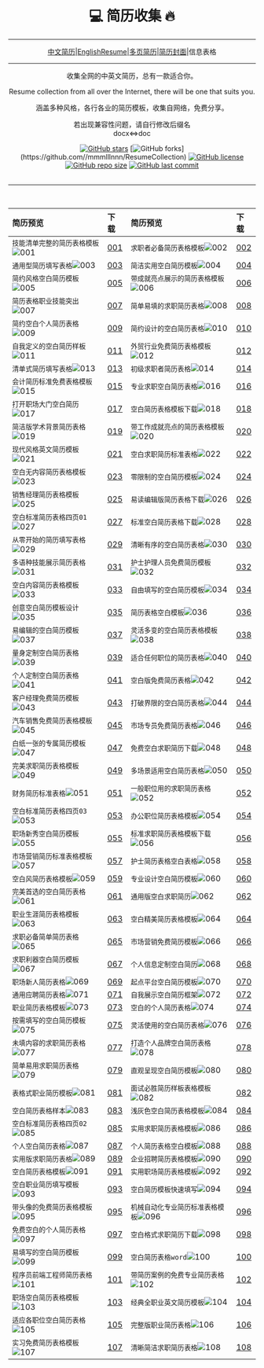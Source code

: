 <div align="center">
<h1>💻 简历收集 🔥</h1>

---

[中文简历](README.md)|[EnglishResume](README_en.md)|[多页简历](MultiResume.md)|[简历封面](ResumeCover.md)|信息表格

---

收集全网的中英文简历，总有一款适合你。

Resume collection from all over the Internet, there will be one that suits you.

<p align="center">
涵盖多种风格，各行各业的简历模板，收集自网络，免费分享。
<br></p>
若出现兼容性问题，请自行修改后缀名<br>
docx<=>doc

[![GitHub stars](https://img.shields.io/github/stars/mmmlllnnn/ResumeCollection.svg?style=popout-square)](https://github.com/mmmlllnnn/ResumeCollection)
[![GitHub forks](https://img.shields.io/github/forks/mmmlllnnn/ResumeCollection.svg?)](https://github.com//mmmlllnnn/ResumeCollection)
[![GitHub license](https://img.shields.io/github/license/mmmlllnnn/ResumeCollection.svg)](https://github.com/mmmlllnnn/ResumeCollection)
[![GitHub repo size](https://img.shields.io/github/repo-size/mmmlllnnn/ResumeCollection.svg)](https://github.com/mmmlllnnn/ResumeCollection)
[![GitHub last commit](https://img.shields.io/github/last-commit/mmmlllnnn/ResumeCollection.svg)](https://github.com/mmmlllnnn/ResumeCollection)
<br>
<br>

---

<br>
</div>

| 简历预览 |  下载  | 简历预览  | 下载  |
|:---------|:------|:---------|:------| 
|`技能清单完整的简历表格模板`![001](5.简单表格简历/001/001.jpg)|[001](5.简单表格简历/001/)|`求职者必备简历表格模板`![002](5.简单表格简历/002/002.jpg)|[002](5.简单表格简历/002/)
|`通用型简历填写表格`![003](5.简单表格简历/003/003.jpg)|[003](5.简单表格简历/003/)|`简洁实用空白简历模板`![004](5.简单表格简历/004/004.jpg)|[004](5.简单表格简历/004/)
|`简约风格空白简历模板`![005](5.简单表格简历/005/005.jpg)|[005](5.简单表格简历/005/)|`带成就亮点展示的简历表格模板`![006](5.简单表格简历/006/006.jpg)|[006](5.简单表格简历/006/)
|`简历表格职业技能突出`![007](5.简单表格简历/007/007.jpg)|[007](5.简单表格简历/007/)|`简单易填的求职简历表格`![008](5.简单表格简历/008/008.jpg)|[008](5.简单表格简历/008/)
|`简约空白个人简历表格`![009](5.简单表格简历/009/009.jpg)|[009](5.简单表格简历/009/)|`简约设计的空白简历表格`![010](5.简单表格简历/010/010.jpg)|[010](5.简单表格简历/010/)
|`自我定义的空白简历样板`![011](5.简单表格简历/011/011.jpg)|[011](5.简单表格简历/011/)|`外贸行业免费简历表格模板`![012](5.简单表格简历/012/012.jpg)|[012](5.简单表格简历/012/)
|`清单式简历填写表格`![013](5.简单表格简历/013/013.jpg)|[013](5.简单表格简历/013/)|`初级求职者简历表格`![014](5.简单表格简历/014/014.jpg)|[014](5.简单表格简历/014/)
|`会计简历标准免费表格模板`![015](5.简单表格简历/015/015.jpg)|[015](5.简单表格简历/015/)|`专业求职空白简历表格`![016](5.简单表格简历/016/016.jpg)|[016](5.简单表格简历/016/)
|`打开职场大门空白简历`![017](5.简单表格简历/017/017.jpg)|[017](5.简单表格简历/017/)|`空白简历表格模板下载`![018](5.简单表格简历/018/018.jpg)|[018](5.简单表格简历/018/)
|`简洁版学术背景简历表格`![019](5.简单表格简历/019/019.jpg)|[019](5.简单表格简历/019/)|`带工作成就亮点的简历表格模板`![020](5.简单表格简历/020/020.jpg)|[020](5.简单表格简历/020/)
|`现代风格英文简历模板`![021](5.简单表格简历/021/021.jpg)|[021](5.简单表格简历/021/)|`空白求职简历标准表格`![022](5.简单表格简历/022/022.jpg)|[022](5.简单表格简历/022/)
|`空白无内容简历表格模板`![023](5.简单表格简历/023/023.jpg)|[023](5.简单表格简历/023/)|`零限制的空白简历模板`![024](5.简单表格简历/024/024.jpg)|[024](5.简单表格简历/024/)
|`销售经理简历表格模板`![025](5.简单表格简历/025/025.jpg)|[025](5.简单表格简历/025/)|`易读编辑版简历表格下载`![026](5.简单表格简历/026/026.jpg)|[026](5.简单表格简历/026/)
|`空白标准简历表格四页01`![027](5.简单表格简历/027/027.jpg)|[027](5.简单表格简历/027/)|`标准空白简历表格下载`![028](5.简单表格简历/028/028.jpg)|[028](5.简单表格简历/028/)
|`从零开始的简历填写表格`![029](5.简单表格简历/029/029.jpg)|[029](5.简单表格简历/029/)|`清晰有序的空白简历表格`![030](5.简单表格简历/030/030.jpg)|[030](5.简单表格简历/030/)
|`多语种技能展示简历表格`![031](5.简单表格简历/031/031.jpg)|[031](5.简单表格简历/031/)|`护士护理人员免费简历模板`![032](5.简单表格简历/032/032.jpg)|[032](5.简单表格简历/032/)
|`空白内容简历表格模板`![033](5.简单表格简历/033/033.jpg)|[033](5.简单表格简历/033/)|`自由填写的空白简历模板`![034](5.简单表格简历/034/034.jpg)|[034](5.简单表格简历/034/)
|`创意空白简历模板设计`![035](5.简单表格简历/035/035.jpg)|[035](5.简单表格简历/035/)|`简历表格空白模板`![036](5.简单表格简历/036/036.jpg)|[036](5.简单表格简历/036/)
|`易编辑的空白简历模板`![037](5.简单表格简历/037/037.jpg)|[037](5.简单表格简历/037/)|`灵活多变的空白简历表格模板`![038](5.简单表格简历/038/038.jpg)|[038](5.简单表格简历/038/)
|`量身定制空白简历表格`![039](5.简单表格简历/039/039.jpg)|[039](5.简单表格简历/039/)|`适合任何职位的简历表格`![040](5.简单表格简历/040/040.jpg)|[040](5.简单表格简历/040/)
|`个人定制空白简历表格`![041](5.简单表格简历/041/041.jpg)|[041](5.简单表格简历/041/)|`空白版免费简历表格`![042](5.简单表格简历/042/042.jpg)|[042](5.简单表格简历/042/)
|`客户经理免费简历模板`![043](5.简单表格简历/043/043.jpg)|[043](5.简单表格简历/043/)|`打破界限的空白简历表格`![044](5.简单表格简历/044/044.jpg)|[044](5.简单表格简历/044/)
|`汽车销售免费简历表格模板`![045](5.简单表格简历/045/045.jpg)|[045](5.简单表格简历/045/)|`市场专员免费简历表格`![046](5.简单表格简历/046/046.jpg)|[046](5.简单表格简历/046/)
|`白纸一张的专属简历模板`![047](5.简单表格简历/047/047.jpg)|[047](5.简单表格简历/047/)|`免费空白求职简历下载`![048](5.简单表格简历/048/048.jpg)|[048](5.简单表格简历/048/)
|`完美求职简历表格模板`![049](5.简单表格简历/049/049.jpg)|[049](5.简单表格简历/049/)|`多场景适用空白简历表格`![050](5.简单表格简历/050/050.jpg)|[050](5.简单表格简历/050/)
|`财务简历标准表格`![051](5.简单表格简历/051/051.jpg)|[051](5.简单表格简历/051/)|`一般职位用的求职简历表格`![052](5.简单表格简历/052/052.jpg)|[052](5.简单表格简历/052/)
|`空白标准简历表格四页03`![053](5.简单表格简历/053/053.jpg)|[053](5.简单表格简历/053/)|`办公职位简历表格模板`![054](5.简单表格简历/054/054.jpg)|[054](5.简单表格简历/054/)
|`职场新秀空白简历模板`![055](5.简单表格简历/055/055.jpg)|[055](5.简单表格简历/055/)|`标准求职简历表格模板下载`![056](5.简单表格简历/056/056.jpg)|[056](5.简单表格简历/056/)
|`市场营销简历标准表格模板`![057](5.简单表格简历/057/057.jpg)|[057](5.简单表格简历/057/)|`护士简历表格空白表格`![058](5.简单表格简历/058/058.jpg)|[058](5.简单表格简历/058/)
|`空白风简历表格模板`![059](5.简单表格简历/059/059.jpg)|[059](5.简单表格简历/059/)|`专业设计空白简历模板`![060](5.简单表格简历/060/060.jpg)|[060](5.简单表格简历/060/)
|`完美首选的空白简历表格`![061](5.简单表格简历/061/061.jpg)|[061](5.简单表格简历/061/)|`通用版空白求职简历`![062](5.简单表格简历/062/062.jpg)|[062](5.简单表格简历/062/)
|`职业生涯简历表格模板`![063](5.简单表格简历/063/063.jpg)|[063](5.简单表格简历/063/)|`空白精美简历表格模板`![064](5.简单表格简历/064/064.jpg)|[064](5.简单表格简历/064/)
|`求职必备简单简历表格`![065](5.简单表格简历/065/065.jpg)|[065](5.简单表格简历/065/)|`市场营销免费简历模板`![066](5.简单表格简历/066/066.jpg)|[066](5.简单表格简历/066/)
|`求职利器空白简历模板`![067](5.简单表格简历/067/067.jpg)|[067](5.简单表格简历/067/)|`个人信息定制空白简历`![068](5.简单表格简历/068/068.jpg)|[068](5.简单表格简历/068/)
|`职场新人简历表格`![069](5.简单表格简历/069/069.jpg)|[069](5.简单表格简历/069/)|`起点平台空白简历模板`![070](5.简单表格简历/070/070.jpg)|[070](5.简单表格简历/070/)
|`通用应聘简历表格`![071](5.简单表格简历/071/071.jpg)|[071](5.简单表格简历/071/)|`自我展示空白简历框架`![072](5.简单表格简历/072/072.jpg)|[072](5.简单表格简历/072/)
|`职业简历表格模板`![073](5.简单表格简历/073/073.jpg)|[073](5.简单表格简历/073/)|`空白的个人简历表格`![074](5.简单表格简历/074/074.jpg)|[074](5.简单表格简历/074/)
|`按需填写的空白简历模板`![075](5.简单表格简历/075/075.jpg)|[075](5.简单表格简历/075/)|`灵活使用的空白简历表格`![076](5.简单表格简历/076/076.jpg)|[076](5.简单表格简历/076/)
|`未填内容的求职简历表格`![077](5.简单表格简历/077/077.jpg)|[077](5.简单表格简历/077/)|`打造个人品牌空白简历表格`![078](5.简单表格简历/078/078.jpg)|[078](5.简单表格简历/078/)
|`简单易用求职简历表格`![079](5.简单表格简历/079/079.jpg)|[079](5.简单表格简历/079/)|`直观呈现空白简历模板`![080](5.简单表格简历/080/080.jpg)|[080](5.简单表格简历/080/)
|`表格式职业简历模板`![081](5.简单表格简历/081/081.jpg)|[081](5.简单表格简历/081/)|`面试必胜简历样板表格模板`![082](5.简单表格简历/082/082.jpg)|[082](5.简单表格简历/082/)
|`空白简历表格样本`![083](5.简单表格简历/083/083.jpg)|[083](5.简单表格简历/083/)|`浅灰色空白简历表格模板`![084](5.简单表格简历/084/084.jpg)|[084](5.简单表格简历/084/)
|`空白标准简历表格四页02`![085](5.简单表格简历/085/085.jpg)|[085](5.简单表格简历/085/)|`实用求职简历表格模板`![086](5.简单表格简历/086/086.jpg)|[086](5.简单表格简历/086/)
|`个人空白简历表格`![087](5.简单表格简历/087/087.jpg)|[087](5.简单表格简历/087/)|`个人简历表格空白模板`![088](5.简单表格简历/088/088.jpg)|[088](5.简单表格简历/088/)
|`实用版求职简历表格`![089](5.简单表格简历/089/089.jpg)|[089](5.简单表格简历/089/)|`企业招聘简历表格模板`![090](5.简单表格简历/090/090.jpg)|[090](5.简单表格简历/090/)
|`空白简历表格模板`![091](5.简单表格简历/091/091.jpg)|[091](5.简单表格简历/091/)|`实用职场简历表格模板`![092](5.简单表格简历/092/092.jpg)|[092](5.简单表格简历/092/)
|`空白职业简历填写模板`![093](5.简单表格简历/093/093.jpg)|[093](5.简单表格简历/093/)|`空白简历模板快速填写`![094](5.简单表格简历/094/094.jpg)|[094](5.简单表格简历/094/)
|`带头像的免费简历表格模板`![095](5.简单表格简历/095/095.jpg)|[095](5.简单表格简历/095/)|`机械自动化专业简历标准表格模板`![096](5.简单表格简历/096/096.jpg)|[096](5.简单表格简历/096/)
|`免费空白的个人简历表格`![097](5.简单表格简历/097/097.jpg)|[097](5.简单表格简历/097/)|`空白格式求职简历下载`![098](5.简单表格简历/098/098.jpg)|[098](5.简单表格简历/098/)
|`易填写的空白简历模板`![099](5.简单表格简历/099/099.jpg)|[099](5.简单表格简历/099/)|`空白简历表格word`![100](5.简单表格简历/100/100.jpg)|[100](5.简单表格简历/100/)
|`程序员前端工程师简历表格`![101](5.简单表格简历/101/101.jpg)|[101](5.简单表格简历/101/)|`带简历案例的免费专业简历表格`![102](5.简单表格简历/102/102.jpg)|[102](5.简单表格简历/102/)
|`职场空白简历表格模板`![103](5.简单表格简历/103/103.jpg)|[103](5.简单表格简历/103/)|`经典全职业英文简历模板`![104](5.简单表格简历/104/104.jpg)|[104](5.简单表格简历/104/)
|`适应各职位空白简历表格`![105](5.简单表格简历/105/105.jpg)|[105](5.简单表格简历/105/)|`完整版职业简历表格`![106](5.简单表格简历/106/106.jpg)|[106](5.简单表格简历/106/)
|`实习免费简历表格模板`![107](5.简单表格简历/107/107.jpg)|[107](5.简单表格简历/107/)|`清晰简洁求职简历表格`![108](5.简单表格简历/108/108.jpg)|[108](5.简单表格简历/108/)

